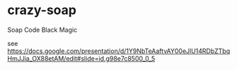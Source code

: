 # crazy-soap

Soap Code Black Magic

see https://docs.google.com/presentation/d/1Y9NbTeAaftvAY00eJlU14RDbZTbqHmJJia_OX88etAM/edit#slide=id.g98e7c8500_0_5

